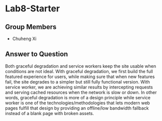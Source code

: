 # Lab8-Starter

## Group Members
- Chuheng Xi

## Answer to Question
Both graceful degradation and service workers keep the site usable when conditions are not ideal. With graceful degradation, we first build the full featured experience for users, while making sure that when new features fail, the site degrades to a simpler but still fully functional version. With service worker, we are achieving similar results by intercepting requests and serving cached resources when the network is slow or down. In other words, graceful degradation is more of a design principle while service worker is one of the technologies/methodologies that lets modern web pages fulfill that design by providing an offline/low bandwidth fallback instead of a blank page with broken assets. 